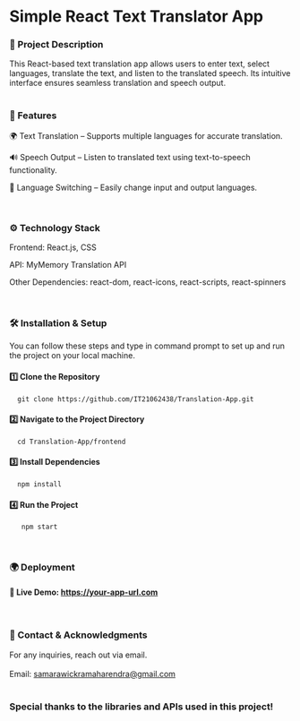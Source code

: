 # Simple React Text Translator App

### 📌 Project Description

This React-based text translation app allows users to enter text, select languages, translate the text, and listen to the translated speech. Its intuitive interface ensures seamless translation and speech output.  
<br>
### 🚀 Features

🌍 Text Translation – Supports multiple languages for accurate translation.

🔊 Speech Output – Listen to translated text using text-to-speech functionality.

🔄 Language Switching – Easily change input and output languages.

<br>

### ⚙️ Technology Stack

Frontend: React.js, CSS

API: MyMemory Translation API 

Other Dependencies: react-dom, react-icons, react-scripts, react-spinners

<br>

### 🛠️ Installation & Setup

You can follow these steps and type in command prompt to set up and run the project on your local machine.

#### 1️⃣ Clone the Repository<br>
      git clone https://github.com/IT21062438/Translation-App.git
      
#### 2️⃣ Navigate to the Project Directory<br>      
      cd Translation-App/frontend

#### 3️⃣ Install Dependencies<br>
      npm install

#### 4️⃣ Run the Project<br>
       npm start
    

<br>

### 🌍 Deployment

#### 🔗 Live Demo: https://your-app-url.com

<br>

### 🙌 Contact & Acknowledgments

For any inquiries, reach out via email.<br><br>
Email: samarawickramaharendra@gmail.com<br><br>

### Special thanks to the libraries and APIs used in this project!


